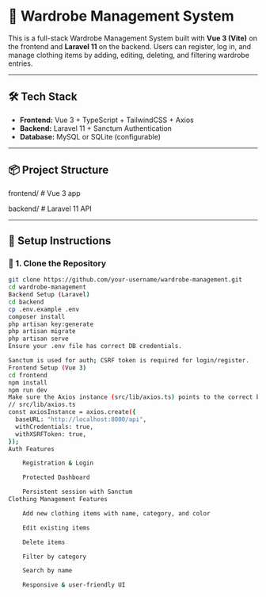# 👗 Wardrobe Management System

This is a full-stack Wardrobe Management System built with **Vue 3 (Vite)** on the frontend and **Laravel 11** on the backend. Users can register, log in, and manage clothing items by adding, editing, deleting, and filtering wardrobe entries.

---

## 🛠 Tech Stack

- **Frontend:** Vue 3 + TypeScript + TailwindCSS + Axios
- **Backend:** Laravel 11 + Sanctum Authentication
- **Database:** MySQL or SQLite (configurable)

---

## 📦 Project Structure

frontend/ # Vue 3 app

backend/ # Laravel 11 API

---

## 🚀 Setup Instructions

### 📁 1. Clone the Repository

```bash
git clone https://github.com/your-username/wardrobe-management.git
cd wardrobe-management
Backend Setup (Laravel)
cd backend
cp .env.example .env
composer install
php artisan key:generate
php artisan migrate
php artisan serve
Ensure your .env file has correct DB credentials.

Sanctum is used for auth; CSRF token is required for login/register.
Frontend Setup (Vue 3)
cd frontend
npm install
npm run dev
Make sure the Axios instance (src/lib/axios.ts) points to the correct backend base URL:
// src/lib/axios.ts
const axiosInstance = axios.create({
  baseURL: "http://localhost:8000/api",
  withCredentials: true,
  withXSRFToken: true,
});
Auth Features

    Registration & Login

    Protected Dashboard

    Persistent session with Sanctum
Clothing Management Features

    Add new clothing items with name, category, and color

    Edit existing items

    Delete items

    Filter by category

    Search by name

    Responsive & user-friendly UI

